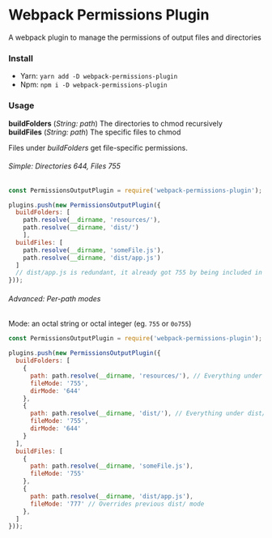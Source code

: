 # Webpack Permissions Plugin
A webpack plugin to manage the permissions of output files and directories

### Install

- Yarn: `yarn add -D webpack-permissions-plugin`
- Npm: `npm i -D webpack-permissions-plugin`

### Usage

**buildFolders** (*String: path*) The directories to chmod recursively  
**buildFiles** (*String: path*) The specific files to chmod  
  
Files under *buildFolders* get file-specific permissions.

###### Simple: Directories 644, Files 755

```javascript
const PermissionsOutputPlugin = require('webpack-permissions-plugin');

plugins.push(new PermissionsOutputPlugin({
  buildFolders: [
    path.resolve(__dirname, 'resources/'),
    path.resolve(__dirname, 'dist/')
    ],
  buildFiles: [
    path.resolve(__dirname, 'someFile.js'),
    path.resolve(__dirname, 'dist/app.js')
  ]
  // dist/app.js is redundant, it already got 755 by being included in the buildFolder above
}));
```
###### Advanced: Per-path modes

Mode: an octal string or octal integer (eg. `755` or `0o755`)
```javascript
const PermissionsOutputPlugin = require('webpack-permissions-plugin');

plugins.push(new PermissionsOutputPlugin({
  buildFolders: [
    {
      path: path.resolve(__dirname, 'resources/'), // Everything under resources/ gets these modes
      fileMode: '755',
      dirMode: '644'
    },
    {
      path: path.resolve(__dirname, 'dist/'), // Everything under dist/ gets these modes
      fileMode: '755',
      dirMode: '644'
    }
  ],
  buildFiles: [
    {
      path: path.resolve(__dirname, 'someFile.js'),
      fileMode: '755'
    },
    {
      path: path.resolve(__dirname, 'dist/app.js'),
      fileMode: '777' // Overrides previous dist/ mode
    },
  ]
}));
```
